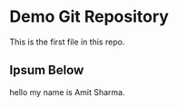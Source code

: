 # Demo Git Repository

This is the first file in this repo.

## Ipsum Below

hello my name is Amit Sharma.
